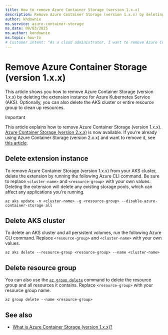 ```yaml
---
title: How to remove Azure Container Storage (version 1.x.x)
description: Remove Azure Container Storage (version 1.x.x) by deleting the extension instance for Azure Kubernetes Service (AKS).
author: khdownie
ms.service: azure-container-storage
ms.date: 09/03/2025
ms.author: kendownie
ms.topic: how-to
# Customer intent: "As a cloud administrator, I want to remove Azure Container Storage (version 1.x.x) from my AKS environment, so that I can clean up resources and ensure no unnecessary costs are incurred for unused components."
---
```


# Remove Azure Container Storage (version 1.x.x)

This article shows you how to remove Azure Container Storage (version 1.x.x) by deleting the extension instance for Azure Kubernetes Service (AKS). Optionally, you can also delete the AKS cluster or entire resource group to clean up resources.

> [!IMPORTANT]
> This article explains how to remove Azure Container Storage (version 1.x.x). [Azure Container Storage (version 2.x.x)](container-storage-introduction.md) is now available. If you're already using Azure Container Storage (version 2.x.x) and want to remove it, see [this article](remove-container-storage.md).

## Delete extension instance

To remove Azure Container Storage (version 1.x.x) from your AKS cluster, delete the extension by running the following Azure CLI command. Be sure to replace `<cluster-name>` and `<resource-group>` with your own values. Deleting the extension will delete any existing storage pools, which can affect any applications you're running.
  
```azurecli-interactive
az aks update -n <cluster-name> -g <resource-group> --disable-azure-container-storage all
```

## Delete AKS cluster

To delete an AKS cluster and all persistent volumes, run the following Azure CLI command. Replace `<resource-group>` and `<cluster-name>` with your own values.

```azurecli-interactive
az aks delete --resource-group <resource-group> --name <cluster-name>
```

## Delete resource group

You can also use the [`az group delete`](/cli/azure/group) command to delete the resource group and all resources it contains. Replace `<resource-group>` with your resource group name.

```azurecli-interactive
az group delete --name <resource-group>
```

## See also

- [What is Azure Container Storage (version 1.x.x)?](container-storage-introduction-version-1.md)

